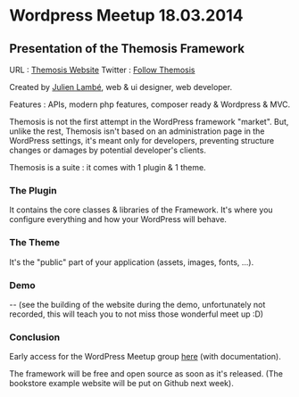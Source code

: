 # Wordpress Meetup 18.03.2014

## Presentation of the Themosis Framework

URL : [Themosis Website](http://www.themosis.com)
Twitter : [Follow Themosis](http://www.twitter.com/themosis)

Created by [Julien Lambé](http://www.jlambe.be), web & ui designer, web developer.

Features : APIs, modern php features, composer ready & Wordpress & MVC.

Themosis is not the first attempt in the WordPress framework "market". But, unlike the rest, Themosis isn't based on an administration page in the WordPress settings, it's meant only for developers, preventing structure changes or damages by potential developer's clients.

Themosis is a suite : it comes with 1 plugin & 1 theme. 

### The Plugin

It contains the core classes & libraries of the Framework. It's where you configure everything and how your WordPress will behave.

### The Theme

It's the "public" part of your application (assets, images, fonts, ...).

### Demo

-- (see the building of the website during the demo, unfortunately not recorded, this will teach you to not miss those wonderful meet up :D)

### Conclusion

Early access for the WordPress Meetup group [here](http://www.themosis.com/beta) (with documentation).

The framework will be free and open source as soon as it's released. (The bookstore example website will be put on Github next week).



